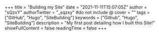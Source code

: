 +++
title = "Building my Site"
date = "2021-11-11T15:07:05Z"
author = "sQzxY"
authorTwitter = "_sqzxy" #do not include @
cover = ""
tags = ["GitHub", "Hugo", "SiteBuilding"]
keywords = ["Github", "Hugo", "SiteBuilding"]
description = "My first post detailing how I built this Site!"
showFullContent = false
readingTime = false
+++
